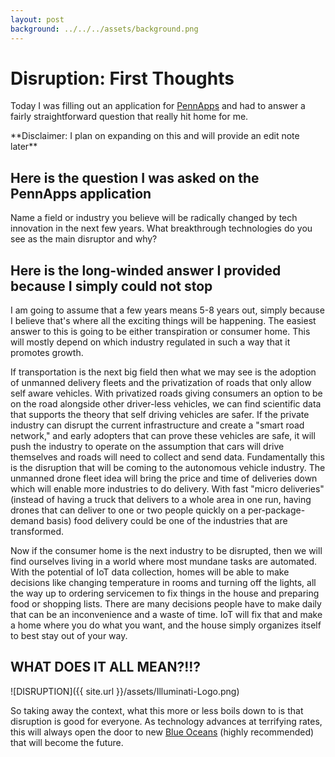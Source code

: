 ```yaml
--- 
layout: post
background: ../../../assets/background.png
---
```

# Disruption: First Thoughts  

Today I was filling out an application for [PennApps](http://2017f.pennapps.com/) and had to answer a fairly straightforward question that really hit home for me. 

\*\*Disclaimer: I plan on expanding on this and will provide an edit note later\*\*
## Here is the question I was asked on the PennApps application

Name a field or industry you believe will be radically changed by tech innovation in the next few years. What breakthrough technologies do you see as the main disruptor and why?


## Here is the long-winded answer I provided because I simply could not stop 

I am going to assume that a few years means 5-8 years out, simply because I believe that's where all the exciting things will be happening. The easiest answer to this is going to be either transpiration or consumer home. This will mostly depend on  which industry regulated in such a way that it promotes growth.  


If transportation is the next big field then what we may see is the adoption of unmanned delivery fleets and the privatization of roads that only allow self aware vehicles. With privatized roads giving consumers an option to be on the road alongside other driver-less vehicles, we can find scientific data that supports the theory that self driving vehicles are safer. If the private industry can disrupt the current infrastructure and create a "smart road network," and early adopters that can prove these vehicles are safe, it will push the industry to operate on the assumption that cars will drive themselves and roads will need to collect and send data. Fundamentally this is the disruption that will be coming to the autonomous vehicle industry. The unmanned drone fleet idea will bring the price and time of deliveries down which will enable more industries to do delivery. With fast "micro deliveries" (instead of having a truck that delivers to a whole area in one run, having drones that can deliver to one or two people quickly on a per-package-demand basis) food delivery could be one of the industries that are transformed. 


Now if the consumer home is the next industry to be disrupted, then we will find ourselves living in a world where most mundane tasks are automated. With the potential of IoT data collection, homes will be able to make decisions like changing temperature in rooms and turning off the lights, all the way up to ordering servicemen to fix things in the house and preparing food or shopping lists. There are many decisions people have to make daily that can be an inconvenience and a waste of time. IoT will fix that and make a home where you do what you want, and the house simply organizes itself to best stay out of your way. 


## WHAT DOES IT ALL MEAN?!!? 

![DISRUPTION]({{ site.url }}/assets/Illuminati-Logo.png)

So taking away the context, what this more or less boils down to is that disruption is good for everyone. As technology advances at terrifying rates, this will always open the door to new [Blue Oceans](https://www.blueoceanstrategy.com/) (highly recommended) that will become the future. 
